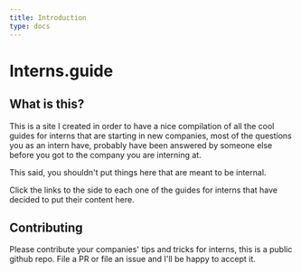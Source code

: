 ```yaml
---
title: Introduction
type: docs
---
```


# Interns.guide

## What is this?

This is a site I created in order to have a nice compilation of all the cool guides for interns that are starting in new companies, most of the questions you as an intern have, probably have been answered by someone else before you got to the company you are interning at. 

This said, you shouldn't put things here that are meant to be internal.

Click the links to the side to each one of the guides for interns that have decided to put their content here. 

## Contributing

Please contribute your companies' tips and tricks for interns, this is a public github repo. File a PR or file an issue and I'll be happy to accept it. 

